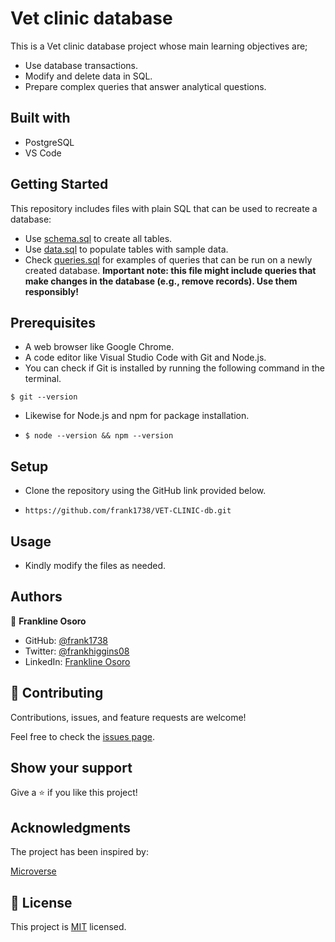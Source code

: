 # Vet clinic database

This is a Vet clinic database project whose main learning objectives are;

- Use database transactions.
- Modify and delete data in SQL.
- Prepare complex queries that answer analytical questions.

## Built with

- PostgreSQL
- VS Code

## Getting Started

This repository includes files with plain SQL that can be used to recreate a database:

- Use [schema.sql](./schema.sql) to create all tables.
- Use [data.sql](./data.sql) to populate tables with sample data.
- Check [queries.sql](./queries.sql) for examples of queries that can be run on a newly created database. **Important note: this file might include queries that make changes in the database (e.g., remove records). Use them responsibly!**

## Prerequisites

- A web browser like Google Chrome.
- A code editor like Visual Studio Code with Git and Node.js.
- You can check if Git is installed by running the following command in the terminal.

`$ git --version`

- Likewise for Node.js and npm for package installation.

- `$ node --version && npm --version`

## Setup

- Clone the repository using the GitHub link provided below.

- `https://github.com/frank1738/VET-CLINIC-db.git`

## Usage

- Kindly modify the files as needed.

## Authors

👤 **Frankline Osoro**

- GitHub: [@frank1738](https://github.com/frank1738)
- Twitter: [@frankhiggins08](https://twitter.com/frankhiggins08)
- LinkedIn: [Frankline Osoro](http://www.linkedin.com/in/frankline-osoro-b526ba18b)

## 🤝 Contributing

Contributions, issues, and feature requests are welcome!

Feel free to check the [issues page](../../issues/).

## Show your support

Give a ⭐️ if you like this project!

## Acknowledgments

The project has been inspired by:

[Microverse](https://www.microverse.org)

## 📝 License

This project is [MIT](./MIT.md) licensed.
